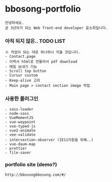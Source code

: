 # bbosong-portfolio


```
안녕하세요.
곧 3년차가 되는 Web front-end developer 윤소희입니다.
```

### 아직 되지 않은.. TODO LIST
```
※ 작업이 되는 대로 하나하나 지울 것입니다.
- Contact.page
- 이력서 html로 만들어서 pdf download
- 메일 보내기 기능
- Scroll top button
- Cursur custom
- Keep-alive 고려
- Main page > contact section image 작업
```

### 사용한 플러그인
```
- sass-loader
- node-sass
- VueMomentJS
- vue-waypoint
- vue-typed-js
- vue2-animate
- vee-validate
- intersection-observer (IE11지원을 위해..)
- vue-daum-map
- prettier
- file-saver
```

### portfolio site (demo?)
```
http://bbosongbbosong.com/#/
```
